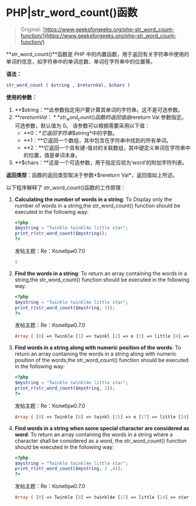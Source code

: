 # PHP|str_word_count()函数

> Original: [https://www.geeksforgeeks.org/php-str_word_count-function/](https://www.geeksforgeeks.org/php-str_word_count-function/)

**str_word_count()**函数是 PHP 中的内置函数，用于返回有关字符串中使用的单词的信息，如字符串中的单词总数、单词在字符串中的位置等。

**语法：**

```php
str_word_count ( $string , $returnVal, $chars )
```

**使用的参数：**

1.  **$string：**此参数指定用户要计算其单词的字符串。这不是可选参数。
2.  **$rereturn Val：**str_word_count()函数的返回值由$rereturn Val 参数指定。 可选参数，默认值为 0。
    该参数可以根据需要采用以下值：
    *   **0：**它返回字符串*$string*中的字数。
    *   **1：**它返回一个数组，其中包含在字符串中找到的所有单词。
    *   **2：**它返回一个具有键-值对的关联数组，其中键定义单词在字符串中的位置，值是单词本身。
3.  **$chars：**这是一个可选参数，用于指定应视为‘word’的附加字符列表。

**返回类型**：函数的返回类型取决于参数*$rereturn Val*，返回值如上所述。

以下程序解释了 str_word_count()函数的工作原理：

1.  **Calculating the number of words in a string**: To Display only the number of words in a string,the str_word_count() function should be executed in the following way:

    ```php
    <?php
    $mystring = "Twinkle twinkl4e little star";
    print_r(str_word_count($mystring));
    ?>
    ```

    发帖主题：Re：Колибри0.7.0

    ```php
    5
    ```

2.  **Find the words in a string**: To return an array containing the words in a string,the str_word_count() function should be executed in the following way:

    ```php
    <?php
    $mystring = "Twinkle twinkl4e little star";
    print_r(str_word_count($mystring, 1));
    ?>
    ```

    发帖主题：Re：Колибри0.7.0

    ```php
    Array ( [0] => Twinkle [1] => twinkl [2] => e [3] => little [4] => star )
    ```

3.  **Find words in a string along with numeric position of the words**: To return an array containing the words in a string along with numeric position of the words,the str_word_count() function should be executed in the following way:

    ```php
    <?php
    $mystring = "Twinkle twinkl4e little star";
    print_r(str_word_count($mystring, 2));
    ?>
    ```

    发帖主题：Re：Колибри0.7.0

    ```php
    Array ( [0] => Twinkle [8] => twinkl [15] => e [17] => little [24] => star )
    ```

4.  **Find words in a string when some special character are considered as word**: To return an array containing the words in a string where a character shall be considered as a word, the str_word_count() function should be executed in the following way:

    ```php
    <?php
    $mystring = "Twinkle twinkl4e little star";
    print_r(str_word_count($mystring, 2 ,4));
    ?>
    ```

    发帖主题：Re：Колибри0.7.0

    ```php
    Array ( [0] => Twinkle [8] => twinkl4e [17] => little [24] => star )
    ```